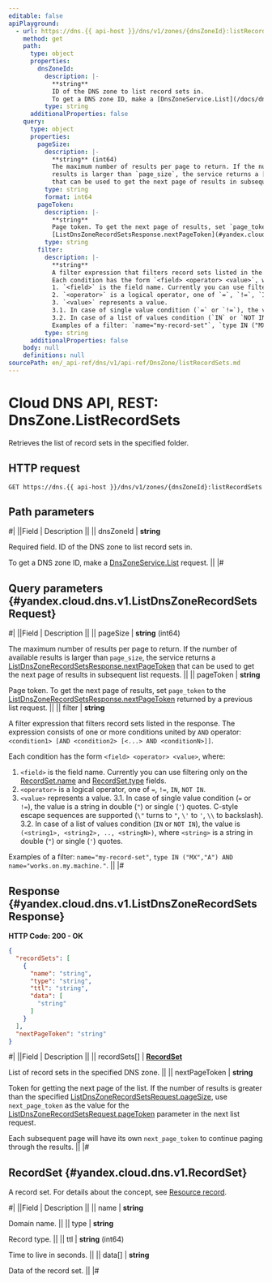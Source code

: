 ```yaml
---
editable: false
apiPlayground:
  - url: https://dns.{{ api-host }}/dns/v1/zones/{dnsZoneId}:listRecordSets
    method: get
    path:
      type: object
      properties:
        dnsZoneId:
          description: |-
            **string**
            ID of the DNS zone to list record sets in.
            To get a DNS zone ID, make a [DnsZoneService.List](/docs/dns/api-ref/DnsZone/list#List) request.
          type: string
      additionalProperties: false
    query:
      type: object
      properties:
        pageSize:
          description: |-
            **string** (int64)
            The maximum number of results per page to return. If the number of available
            results is larger than `page_size`, the service returns a [ListDnsZoneRecordSetsResponse.nextPageToken](#yandex.cloud.dns.v1.ListDnsZoneRecordSetsResponse)
            that can be used to get the next page of results in subsequent list requests.
          type: string
          format: int64
        pageToken:
          description: |-
            **string**
            Page token. To get the next page of results, set `page_token` to the
            [ListDnsZoneRecordSetsResponse.nextPageToken](#yandex.cloud.dns.v1.ListDnsZoneRecordSetsResponse) returned by a previous list request.
          type: string
        filter:
          description: |-
            **string**
            A filter expression that filters record sets listed in the response. The expression consists of one or more conditions united by `AND` operator: `<condition1> [AND <condition2> [<...> AND <conditionN>]]`.
            Each condition has the form `<field> <operator> <value>`, where:
            1. `<field>` is the field name. Currently you can use filtering only on the [RecordSet.name](#yandex.cloud.dns.v1.RecordSet) and [RecordSet.type](#yandex.cloud.dns.v1.RecordSet) fields.
            2. `<operator>` is a logical operator, one of `=`, `!=`, `IN`, `NOT IN`.
            3. `<value>` represents a value.
            3.1. In case of single value condition (`=` or `!=`), the value is a string in double (`"`) or single (`'`) quotes. C-style escape sequences are supported (`\"` turns to `"`, `\'` to `'`, `\\` to backslash).
            3.2. In case of a list of values condition (`IN` or `NOT IN`), the value is `(<string1>, <string2>, .., <stringN>)`, where `<string>` is a string in double (`"`) or single (`'`) quotes.
            Examples of a filter: `name="my-record-set"`, `type IN ("MX","A") AND name="works.on.my.machine."`.
          type: string
      additionalProperties: false
    body: null
    definitions: null
sourcePath: en/_api-ref/dns/v1/api-ref/DnsZone/listRecordSets.md
---
```


# Cloud DNS API, REST: DnsZone.ListRecordSets

Retrieves the list of record sets in the specified folder.

## HTTP request

```
GET https://dns.{{ api-host }}/dns/v1/zones/{dnsZoneId}:listRecordSets
```

## Path parameters

#|
||Field | Description ||
|| dnsZoneId | **string**

Required field. ID of the DNS zone to list record sets in.

To get a DNS zone ID, make a [DnsZoneService.List](/docs/dns/api-ref/DnsZone/list#List) request. ||
|#

## Query parameters {#yandex.cloud.dns.v1.ListDnsZoneRecordSetsRequest}

#|
||Field | Description ||
|| pageSize | **string** (int64)

The maximum number of results per page to return. If the number of available
results is larger than `page_size`, the service returns a [ListDnsZoneRecordSetsResponse.nextPageToken](#yandex.cloud.dns.v1.ListDnsZoneRecordSetsResponse)
that can be used to get the next page of results in subsequent list requests. ||
|| pageToken | **string**

Page token. To get the next page of results, set `page_token` to the
[ListDnsZoneRecordSetsResponse.nextPageToken](#yandex.cloud.dns.v1.ListDnsZoneRecordSetsResponse) returned by a previous list request. ||
|| filter | **string**

A filter expression that filters record sets listed in the response. The expression consists of one or more conditions united by `AND` operator: `<condition1> [AND <condition2> [<...> AND <conditionN>]]`.

Each condition has the form `<field> <operator> <value>`, where:
1. `<field>` is the field name. Currently you can use filtering only on the [RecordSet.name](#yandex.cloud.dns.v1.RecordSet) and [RecordSet.type](#yandex.cloud.dns.v1.RecordSet) fields.
2. `<operator>` is a logical operator, one of `=`, `!=`, `IN`, `NOT IN`.
3. `<value>` represents a value.
3.1. In case of single value condition (`=` or `!=`), the value is a string in double (`"`) or single (`'`) quotes. C-style escape sequences are supported (`\"` turns to `"`, `\'` to `'`, `\\` to backslash).
3.2. In case of a list of values condition (`IN` or `NOT IN`), the value is `(<string1>, <string2>, .., <stringN>)`, where `<string>` is a string in double (`"`) or single (`'`) quotes.

Examples of a filter: `name="my-record-set"`, `type IN ("MX","A") AND name="works.on.my.machine."`. ||
|#

## Response {#yandex.cloud.dns.v1.ListDnsZoneRecordSetsResponse}

**HTTP Code: 200 - OK**

```json
{
  "recordSets": [
    {
      "name": "string",
      "type": "string",
      "ttl": "string",
      "data": [
        "string"
      ]
    }
  ],
  "nextPageToken": "string"
}
```

#|
||Field | Description ||
|| recordSets[] | **[RecordSet](#yandex.cloud.dns.v1.RecordSet)**

List of record sets in the specified DNS zone. ||
|| nextPageToken | **string**

Token for getting the next page of the list. If the number of results is greater than
the specified [ListDnsZoneRecordSetsRequest.pageSize](#yandex.cloud.dns.v1.ListDnsZoneRecordSetsRequest), use `next_page_token` as the value
for the [ListDnsZoneRecordSetsRequest.pageToken](#yandex.cloud.dns.v1.ListDnsZoneRecordSetsRequest) parameter in the next list request.

Each subsequent page will have its own `next_page_token` to continue paging through the results. ||
|#

## RecordSet {#yandex.cloud.dns.v1.RecordSet}

A record set. For details about the concept, see [Resource record](/docs/dns/concepts/resource-record).

#|
||Field | Description ||
|| name | **string**

Domain name. ||
|| type | **string**

Record type. ||
|| ttl | **string** (int64)

Time to live in seconds. ||
|| data[] | **string**

Data of the record set. ||
|#